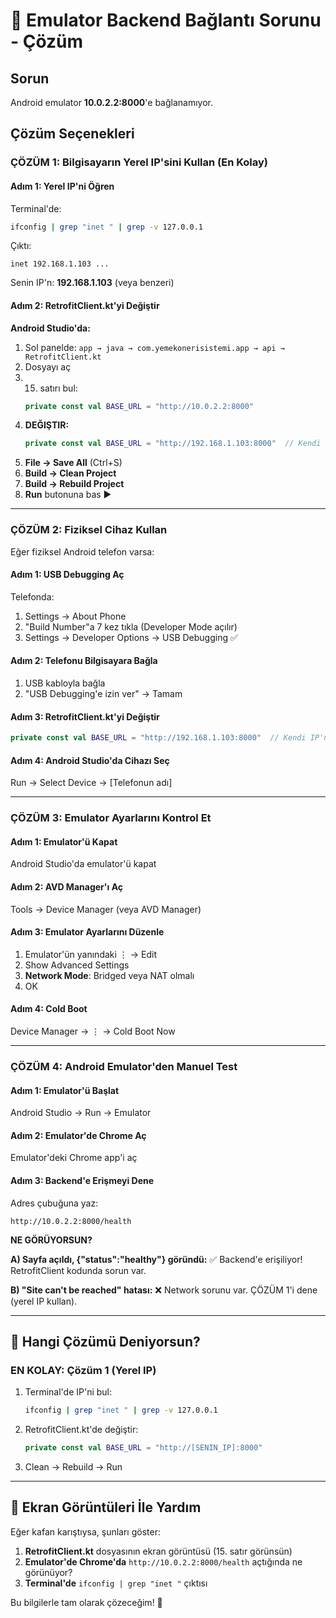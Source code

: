 # 🔧 Emulator Backend Bağlantı Sorunu - Çözüm

## Sorun
Android emulator **10.0.2.2:8000**'e bağlanamıyor.

## Çözüm Seçenekleri

### ÇÖZÜM 1: Bilgisayarın Yerel IP'sini Kullan (En Kolay)

#### Adım 1: Yerel IP'ni Öğren
Terminal'de:
```bash
ifconfig | grep "inet " | grep -v 127.0.0.1
```

Çıktı:
```
inet 192.168.1.103 ...
```

Senin IP'n: **192.168.1.103** (veya benzeri)

#### Adım 2: RetrofitClient.kt'yi Değiştir

**Android Studio'da:**
1. Sol panelde: `app → java → com.yemekonerisistemi.app → api → RetrofitClient.kt`
2. Dosyayı aç
3. 15. satırı bul:
   ```kotlin
   private const val BASE_URL = "http://10.0.2.2:8000"
   ```
4. **DEĞIŞTIR:**
   ```kotlin
   private const val BASE_URL = "http://192.168.1.103:8000"  // Kendi IP'ni yaz!
   ```
5. **File → Save All** (Ctrl+S)
6. **Build → Clean Project**
7. **Build → Rebuild Project**
8. **Run** butonuna bas ▶

---

### ÇÖZÜM 2: Fiziksel Cihaz Kullan

Eğer fiziksel Android telefon varsa:

#### Adım 1: USB Debugging Aç
Telefonda:
1. Settings → About Phone
2. "Build Number"a 7 kez tıkla (Developer Mode açılır)
3. Settings → Developer Options → USB Debugging ✅

#### Adım 2: Telefonu Bilgisayara Bağla
1. USB kabloyla bağla
2. "USB Debugging'e izin ver" → Tamam

#### Adım 3: RetrofitClient.kt'yi Değiştir
```kotlin
private const val BASE_URL = "http://192.168.1.103:8000"  // Kendi IP'ni yaz
```

#### Adım 4: Android Studio'da Cihazı Seç
Run → Select Device → [Telefonun adı]

---

### ÇÖZÜM 3: Emulator Ayarlarını Kontrol Et

#### Adım 1: Emulator'ü Kapat
Android Studio'da emulator'ü kapat

#### Adım 2: AVD Manager'ı Aç
Tools → Device Manager (veya AVD Manager)

#### Adım 3: Emulator Ayarlarını Düzenle
1. Emulator'ün yanındaki ⋮ → Edit
2. Show Advanced Settings
3. **Network Mode**: Bridged veya NAT olmalı
4. OK

#### Adım 4: Cold Boot
Device Manager → ⋮ → Cold Boot Now

---

### ÇÖZÜM 4: Android Emulator'den Manuel Test

#### Adım 1: Emulator'ü Başlat
Android Studio → Run → Emulator

#### Adım 2: Emulator'de Chrome Aç
Emulator'deki Chrome app'i aç

#### Adım 3: Backend'e Erişmeyi Dene

Adres çubuğuna yaz:
```
http://10.0.2.2:8000/health
```

**NE GÖRÜYORSUN?**

**A) Sayfa açıldı, {"status":"healthy"} göründü:**
✅ Backend'e erişiliyor! RetrofitClient kodunda sorun var.

**B) "Site can't be reached" hatası:**
❌ Network sorunu var. ÇÖZÜM 1'i dene (yerel IP kullan).

---

## 🎯 Hangi Çözümü Deniyorsun?

### EN KOLAY: Çözüm 1 (Yerel IP)

1. Terminal'de IP'ni bul:
   ```bash
   ifconfig | grep "inet " | grep -v 127.0.0.1
   ```

2. RetrofitClient.kt'de değiştir:
   ```kotlin
   private const val BASE_URL = "http://[SENIN_IP]:8000"
   ```

3. Clean → Rebuild → Run

---

## 📸 Ekran Görüntüleri İle Yardım

Eğer kafan karıştıysa, şunları göster:

1. **RetrofitClient.kt** dosyasının ekran görüntüsü (15. satır görünsün)
2. **Emulator'de Chrome'da** `http://10.0.2.2:8000/health` açtığında ne görünüyor?
3. **Terminal'de** `ifconfig | grep "inet "` çıktısı

Bu bilgilerle tam olarak çözeceğim! 🔧

